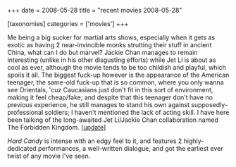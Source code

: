 +++
date = 2008-05-28
title = "recent movies 2008-05-28"

[taxonomies]
categories = ['movies']
+++

Me being a big sucker for martial arts shows, especially when it gets as
exotic as having 2 near-invincible monks strutting their stuff in
ancient China, what can I do but marvel? Jackie Chan manages to remain
interesting (unlike in his other disgusting efforts) while Jet Li is
about as cool as ever, although the movie tends to be too childish and
playful, which spoils it all. The biggest fuck-up however is the
appearance of the American teenager, the same-old fuck-up that is so
common, where you only wanna see Orientals, \'cuz Caucasians just don\'t
fit in this sort of environment, making it feel cheap/fake; and despite
that this teenager don\'t have no previous experience, he still manages
to stand his own against supposedly-professional soldiers; I haven\'t
mentioned the lack of acting skill. I have here been talking of the
long-awaited Jet Li/Jackie Chan collaboration named The Forbidden
Kingdom. \[[update]\]

*Hard Candy* is intense with an edgy feel to it, and features 2
highly-dedicated performances, a well-written dialogue, and got the
earliest ever twist of any movie I\'ve seen.

  [update]: http://tshepang.net/recent-movies-2008-10-12
